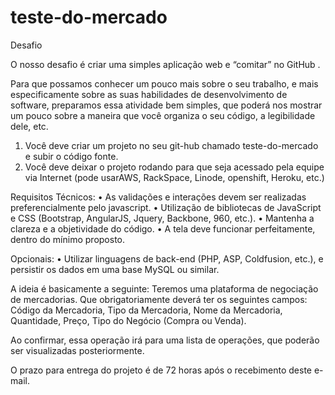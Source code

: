# teste-do-mercado
Desafio

O nosso desafio é criar uma simples aplicação web e “comitar” no GitHub .

Para que possamos conhecer um pouco mais sobre o seu trabalho, e mais especificamente sobre as suas habilidades de desenvolvimento de software, preparamos essa atividade bem simples, que poderá nos mostrar um pouco sobre a maneira que você organiza o seu código, a legibilidade dele, etc.
1. Você deve criar um projeto no seu git-hub chamado teste-do-mercado e subir o código fonte.
2. Você deve deixar o projeto rodando para que seja acessado pela equipe via Internet (pode usarAWS, RackSpace, Linode, openshift, Heroku, etc.)

Requisitos Técnicos:
• As validações e interações devem ser realizadas preferencialmente pelo javascript.
• Utilização de bibliotecas de JavaScript e CSS (Bootstrap, AngularJS, Jquery, Backbone, 960, etc.).
• Mantenha a clareza e a objetividade do código.
• A tela deve funcionar perfeitamente, dentro do mínimo proposto.

Opcionais:
• Utilizar linguagens de back-end (PHP, ASP, Coldfusion, etc.), e persistir os dados em uma base MySQL ou similar.

A ideia é basicamente a seguinte:
Teremos uma plataforma de negociação de mercadorias. Que obrigatoriamente deverá ter os seguintes campos: Código da Mercadoria, Tipo da Mercadoria, Nome da Mercadoria, Quantidade, Preço, Tipo do Negócio (Compra ou Venda).

Ao confirmar, essa operação irá para uma lista de operações, que poderão ser visualizadas posteriormente.

O prazo para entrega do projeto é de 72 horas após o recebimento deste e-mail.
